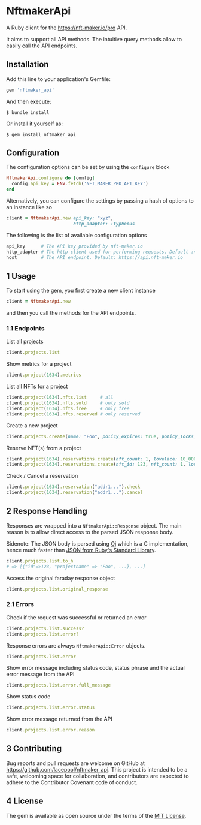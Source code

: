 # NftmakerApi

A Ruby client for the https://nft-maker.io/pro API.

It aims to support all API methods. The intuitive query methods allow to easily call the API endpoints.

## Installation

Add this line to your application's Gemfile:

```ruby
gem 'nftmaker_api'
```

And then execute:

    $ bundle install

Or install it yourself as:

    $ gem install nftmaker_api

## Configuration

The configuration options can be set by using the `configure` block

```ruby
NftmakerApi.configure do |config|
  config.api_key = ENV.fetch('NFT_MAKER_PRO_API_KEY')
end
```

Alternatively, you can configure the settings by passing a hash of options to an instance like so

```ruby
client = NftmakerApi.new api_key: "xyz",
                         http_adapter: :typheous
```

The following is the list of available configuration options

```ruby
api_key      # The API key provided by nft-maker.io
http_adapter # The http client used for performing requests. Default :net_http
host         # The API endpoint. Default: https://api.nft-maker.io
```

## 1 Usage

To start using the gem, you first create a new client instance

```ruby
client = NftmakerApi.new
```

and then you call the methods for the API endpoints.

### 1.1 Endpoints

List all projects

```ruby
client.projects.list
```

Show metrics for a project

```ruby
client.project(1634).metrics
```

List all NFTs for a project

```ruby
client.project(1634).nfts.list     # all
client.project(1634).nfts.sold     # only sold
client.project(1634).nfts.free     # only free
client.project(1634).nfts.reserved # only reserved
```

Create a new project

```ruby
client.projects.create(name: "Foo", policy_expires: true, policy_locks_at: Time.now.advance(months: 6), address_expires_in: 10)
```

Reserve NFT(s) from a project

```ruby
client.project(1634).reservations.create(nft_count: 1, lovelace: 10_000000)              # Reserve a random NFT
client.project(1634).reservations.create(nft_id: 123, nft_count: 1, lovelace: 10_000000) # Reserve a specific NFT
```

Check / Cancel a reservation

```ruby
client.project(1634).reservation("addr1...").check
client.project(1634).reservation("addr1...").cancel
```

## 2 Response Handling

Responses are wrapped into a `NftmakerApi::Response` object. The main reason is to allow direct access to the parsed JSON response body.

Sidenote: The JSON body is parsed using [Oj](https://github.com/ohler55/oj) which is a C implementation, hence much faster than [JSON from Ruby's Standard Library](https://ruby-doc.org/stdlib-3.0.2/libdoc/json/rdoc/JSON.html).



```ruby
client.projects.list.to_h
# => [{"id"=>123, "projectname" => "Foo", ...}, ...]
```

Access the original faraday response object

```ruby
client.projects.list.original_response
```

### 2.1 Errors

Check if the request was successful or returned an error

```ruby
client.projects.list.success?
client.projects.list.error?
```

Response errors are always `NftmakerApi::Error` objects.

```ruby
client.projects.list.error
```

Show error message including status code, status phrase and the actual error message from the API

```ruby
client.projects.list.error.full_message
```

Show status code

```ruby
client.projects.list.error.status
```

Show error message returned from the API

```ruby
client.projects.list.error.reason
```

## 3 Contributing

Bug reports and pull requests are welcome on GitHub at https://github.com/lacepool/nftmaker_api. This project is intended to be a safe, welcoming space for collaboration, and contributors are expected to adhere to the Contributor Covenant code of conduct.


## 4 License

The gem is available as open source under the terms of the [MIT License](https://opensource.org/licenses/MIT).
